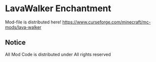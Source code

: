 # LavaWalker Enchantment
Mod-file is distributed here!
https://www.curseforge.com/minecraft/mc-mods/lava-walker
## Notice
All Mod Code is distributed under All rights reserved